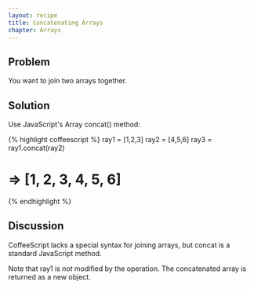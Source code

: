```yaml
---
layout: recipe
title: Concatenating Arrays
chapter: Arrays
---
```

## Problem

You want to join two arrays together.

## Solution

Use JavaScript's Array concat() method:

{% highlight coffeescript %}
ray1 = [1,2,3]
ray2 = [4,5,6]
ray3 = ray1.concat(ray2)
# => [1, 2, 3, 4, 5, 6]
{% endhighlight %}

## Discussion

CoffeeScript lacks a special syntax for joining arrays, but concat is a standard JavaScript method.

Note that ray1 is _not_ modified by the operation. The concatenated array is returned as a new object.
